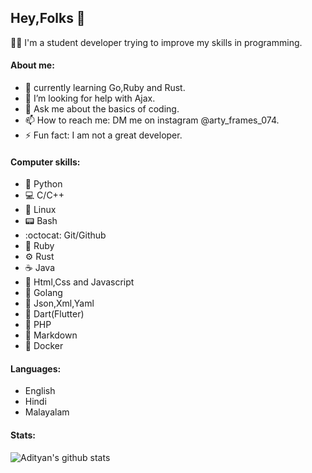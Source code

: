 ## Hey,Folks 👋
  :man_technologist: I'm a student developer trying to improve my skills in programming.
  
#### About me:
- :book: currently learning Go,Ruby and Rust.
- 🤔 I’m looking for help with Ajax.
- 💬 Ask me about the basics of coding.
- 📫 How to reach me: DM me on instagram @arty_frames_074.
- ⚡ Fun fact: I am not a great developer.

#### Computer skills:
- :snake: Python
- :computer: C/C++
- :penguin: Linux
- :pager: Bash
- :octocat: Git/Github
- :gem: Ruby
- :gear: Rust
- :coffee: Java
- :signal_strength: Html,Css and Javascript
- :hamster: Golang
- :page_with_curl: Json,Xml,Yaml
- :dart: Dart(Flutter)
- :floppy_disk: PHP
- :page_facing_up: Markdown
- :whale: Docker

#### Languages:
- English
- Hindi
- Malayalam

#### Stats:
![Adityan's github stats](https://github-readme-stats.vercel.app/api?username=Adityan-compile&count_private=true&show_icons=true&theme=radical)
